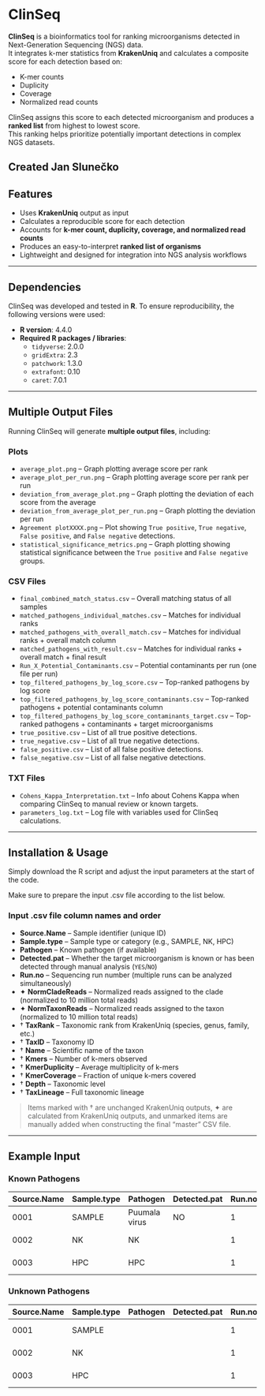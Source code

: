 # ClinSeq

**ClinSeq** is a bioinformatics tool for ranking microorganisms detected in Next-Generation Sequencing (NGS) data.  
It integrates k-mer statistics from **KrakenUniq** and calculates a composite score for each detection based on:

- K-mer counts  
- Duplicity  
- Coverage  
- Normalized read counts  

ClinSeq assigns this score to each detected microorganism and produces a **ranked list** from highest to lowest score.  
This ranking helps prioritize potentially important detections in complex NGS datasets.

Created Jan Slunečko
---

## Features

- Uses **KrakenUniq** output as input  
- Calculates a reproducible score for each detection  
- Accounts for **k-mer count, duplicity, coverage, and normalized read counts**  
- Produces an easy-to-interpret **ranked list of organisms**  
- Lightweight and designed for integration into NGS analysis workflows  

---

## Dependencies

ClinSeq was developed and tested in **R**. To ensure reproducibility, the following versions were used:

- **R version**: 4.4.0  
- **Required R packages / libraries**:
  - `tidyverse`: 2.0.0
  - `gridExtra`: 2.3  
  - `patchwork`: 1.3.0  
  - `extrafont`: 0.10 
  - `caret`: 7.0.1 

---

## Multiple Output Files

Running ClinSeq will generate **multiple output files**, including:

### Plots

- `average_plot.png` – Graph plotting average score per rank  
- `average_plot_per_run.png` – Graph plotting average score per rank per run  
- `deviation_from_average_plot.png` – Graph plotting the deviation of each score from the average  
- `deviation_from_average_plot_per_run.png` – Graph plotting the deviation per run
- `Agreement plotXXXX.png` – Plot showing `True positive`, `True negative`, `False positive`, and `False negative` detections. 
- `statistical_significance_metrics.png` – Graph plotting showing statistical significance between the `True positive` and `False negative` groups. 

### CSV Files

- `final_combined_match_status.csv` – Overall matching status of all samples  
- `matched_pathogens_individual_matches.csv` – Matches for individual ranks  
- `matched_pathogens_with_overall_match.csv` – Matches for individual ranks + overall match column  
- `matched_pathogens_with_result.csv` – Matches for individual ranks + overall match + final result  
- `Run_X_Potential_Contaminants.csv` – Potential contaminants per run (one file per run)  
- `top_filtered_pathogens_by_log_score.csv` – Top-ranked pathogens by log score  
- `top_filtered_pathogens_by_log_score_contaminants.csv` – Top-ranked pathogens + potential contaminants column  
- `top_filtered_pathogens_by_log_score_contaminants_target.csv` – Top-ranked pathogens + contaminants + target microorganisms  
- `true_positive.csv` – List of all true positive detections.  
- `true_negative.csv` – List of all true negative detections.  
- `false_positive.csv` – List of all false positive detections.  
- `false_negative.csv` – List of all false negative detections.  

### TXT Files

- `Cohens_Kappa_Interpretation.txt` – Info about Cohens Kappa when comparing ClinSeq to manual review or known targets.  
- `parameters_log.txt` – Log file with variables used for ClinSeq calculations.  


---

## Installation & Usage

Simply download the R script and adjust the input parameters at the start of the code.

Make sure to prepare the input .csv file according to the list below.

### Input .csv file column names and order

- **Source.Name** – Sample identifier (unique ID)  
- **Sample.type** – Sample type or category (e.g., SAMPLE, NK, HPC)  
- **Pathogen** – Known pathogen (if available)  
- **Detected.pat** – Whether the target microorganism is known or has been detected through manual analysis (`YES`/`NO`)  
- **Run.no** – Sequencing run number (multiple runs can be analyzed simultaneously)  
- ✦ **NormCladeReads** – Normalized reads assigned to the clade (normalized to 10 million total reads)  
- ✦ **NormTaxonReads** – Normalized reads assigned to the taxon (normalized to 10 million total reads)  
- † **TaxRank** – Taxonomic rank from KrakenUniq (species, genus, family, etc.)  
- † **TaxID** – Taxonomy ID  
- † **Name** – Scientific name of the taxon  
- † **Kmers** – Number of k-mers observed  
- † **KmerDuplicity** – Average multiplicity of k-mers  
- † **KmerCoverage** – Fraction of unique k-mers covered  
- † **Depth** – Taxonomic level  
- † **TaxLineage** – Full taxonomic lineage  

> Items marked with † are unchanged KrakenUniq outputs, ✦ are calculated from KrakenUniq outputs, and unmarked items are manually added when constructing the final “master” CSV file.

---

## Example Input

### Known Pathogens

| Source.Name | Sample.type | Pathogen      | Detected.pat | Run.no | NormCladeReads  | NormTaxonReads   | TaxRank | TaxID | Name   | Kmers     | KmerDuplicity | KmerCoverage | Depth | TaxLineage |
|------------|-------------|---------------|--------------|--------|----------------|-----------------|---------|-------|--------|-----------|---------------|--------------|-------|------------|
| 0001       | SAMPLE      | Puumala virus | NO           | 1      | 1039.574819    | 22.42737554     | -       | 1     | -_root | 38108557  | 1.91          | 0.0007985    | 0     | -_root     |
| 0002       | NK          | NK            |              | 1      | 11556.32958    | 1065.312947     | -       | 1     | -_root | 30142     | 1.84          | 6.316E-07    | 0     | -_root     |
| 0003       | HPC         | HPC           |              | 1      | 3480974.202    | 1004.772273     | -       | 1     | -_root | 1368030   | 47.9          | 0.00002866   | 0     | -_root     |

### Unknown Pathogens

| Source.Name | Sample.type | Pathogen | Detected.pat | Run.no | NormCladeReads      | NormTaxonReads        | TaxRank | TaxID | Name   | Kmers     | KmerDuplicity | KmerCoverage | Depth | TaxLineage |
|------------|-------------|----------|--------------|--------|--------------------|----------------------|---------|-------|--------|-----------|---------------|--------------|-------|------------|
| 0001        | SAMPLE      |          |              | 1      | 1350972.1497       | 2848.46096           | -       | 1     | -_root | 16705211  | 15            | 0.00035      | 0     | -_root     |
| 0002        | NK          |          |              | 1      | 2522121.4314       | 2782.56998           | -       | 1     | -_root | 259500    | 2.5           | 0.000005437  | 0     | -_root     |
| 0003       | HPC         |          |              | 1      | 3963956.9891       | 1324.26579           | -       | 1     | -_root | 1752282   | 180           | 0.00003672   | 0     | -_root     |
